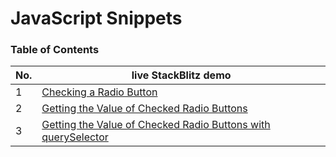 # JavaScript Snippets

### Table of Contents

| No. | live StackBlitz demo | 
|---- | --------------------
|1    | [Checking a Radio Button](https://stackblitz.com/edit/js-nr839z?file=index.js) | 
|2    | [Getting the Value of Checked Radio Buttons](https://stackblitz.com/edit/js-gptbax?file=index.html) | 
|3    | [Getting the Value of Checked Radio Buttons with querySelector](https://stackblitz.com/edit/js-xtai5z?file=index.html) |4    | [Check if a String starts with specific characters](https://github.com/sandix34/JavaScript-Snippets/blob/main/Check-string-starts-specific-characters/starts-with.js)